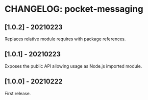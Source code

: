 # CHANGELOG: pocket-messaging

## [1.0.2] - 20210223
Replaces relative module requires with package references.

## [1.0.1] - 20210223
Exposes the public API allowing usage as Node.js imported module.

## [1.0.0] - 20210222
First release.
